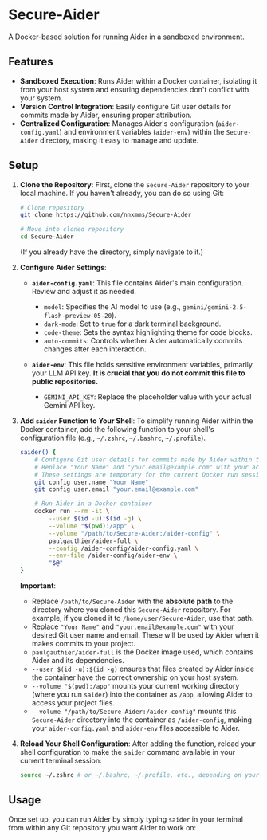 # Secure-Aider
A Docker-based solution for running Aider in a sandboxed environment.

## Features
*   **Sandboxed Execution**: Runs Aider within a Docker container, isolating it from your host system and ensuring dependencies don't conflict with your system.
*   **Version Control Integration**: Easily configure Git user details for commits made by Aider, ensuring proper attribution.
*   **Centralized Configuration**: Manages Aider's configuration (`aider-config.yaml`) and environment variables (`aider-env`) within the `Secure-Aider` directory, making it easy to manage and update.

## Setup

1.  **Clone the Repository**:
    First, clone the `Secure-Aider` repository to your local machine. If you haven't already, you can do so using Git:

    ```bash
    # Clone repository
    git clone https://github.com/nnxmms/Secure-Aider
    
    # Move into cloned repository
    cd Secure-Aider
    ```
    (If you already have the directory, simply navigate to it.)

2.  **Configure Aider Settings**:
    *   **`aider-config.yaml`**: This file contains Aider's main configuration. Review and adjust it as needed.
        *   `model`: Specifies the AI model to use (e.g., `gemini/gemini-2.5-flash-preview-05-20`).
        *   `dark-mode`: Set to `true` for a dark terminal background.
        *   `code-theme`: Sets the syntax highlighting theme for code blocks.
        *   `auto-commits`: Controls whether Aider automatically commits changes after each interaction.

    *   **`aider-env`**: This file holds sensitive environment variables, primarily your LLM API key. **It is crucial that you do not commit this file to public repositories.**
        *   `GEMINI_API_KEY`: Replace the placeholder value with your actual Gemini API key.

3.  **Add `saider` Function to Your Shell**:
    To simplify running Aider within the Docker container, add the following function to your shell's configuration file (e.g., `~/.zshrc`, `~/.bashrc`, `~/.profile`).

    ```bash
    saider() {
        # Configure Git user details for commits made by Aider within the container.
        # Replace "Your Name" and "your.email@example.com" with your actual Git user name and email.
        # These settings are temporary for the current Docker run session.
        git config user.name "Your Name"
        git config user.email "your.email@example.com"

        # Run Aider in a Docker container
        docker run --rm -it \
            --user $(id -u):$(id -g) \
            --volume "$(pwd):/app" \
            --volume "/path/to/Secure-Aider:/aider-config" \
            paulgauthier/aider-full \
            --config /aider-config/aider-config.yaml \
            --env-file /aider-config/aider-env \
            "$@"
    }
    ```
    **Important**:
    *   Replace `/path/to/Secure-Aider` with the **absolute path** to the directory where you cloned this `Secure-Aider` repository. For example, if you cloned it to `/home/user/Secure-Aider`, use that path.
    *   Replace `"Your Name"` and `"your.email@example.com"` with your desired Git user name and email. These will be used by Aider when it makes commits to your project.
    *   `paulgauthier/aider-full` is the Docker image used, which contains Aider and its dependencies.
    *   `--user $(id -u):$(id -g)` ensures that files created by Aider inside the container have the correct ownership on your host system.
    *   `--volume "$(pwd):/app"` mounts your current working directory (where you run `saider`) into the container as `/app`, allowing Aider to access your project files.
    *   `--volume "/path/to/Secure-Aider:/aider-config"` mounts this `Secure-Aider` directory into the container as `/aider-config`, making your `aider-config.yaml` and `aider-env` files accessible to Aider.

4.  **Reload Your Shell Configuration**:
    After adding the function, reload your shell configuration to make the `saider` command available in your current terminal session:

    ```bash
    source ~/.zshrc # or ~/.bashrc, ~/.profile, etc., depending on your shell
    ```

## Usage

Once set up, you can run Aider by simply typing `saider` in your terminal from within any Git repository you want Aider to work on:

